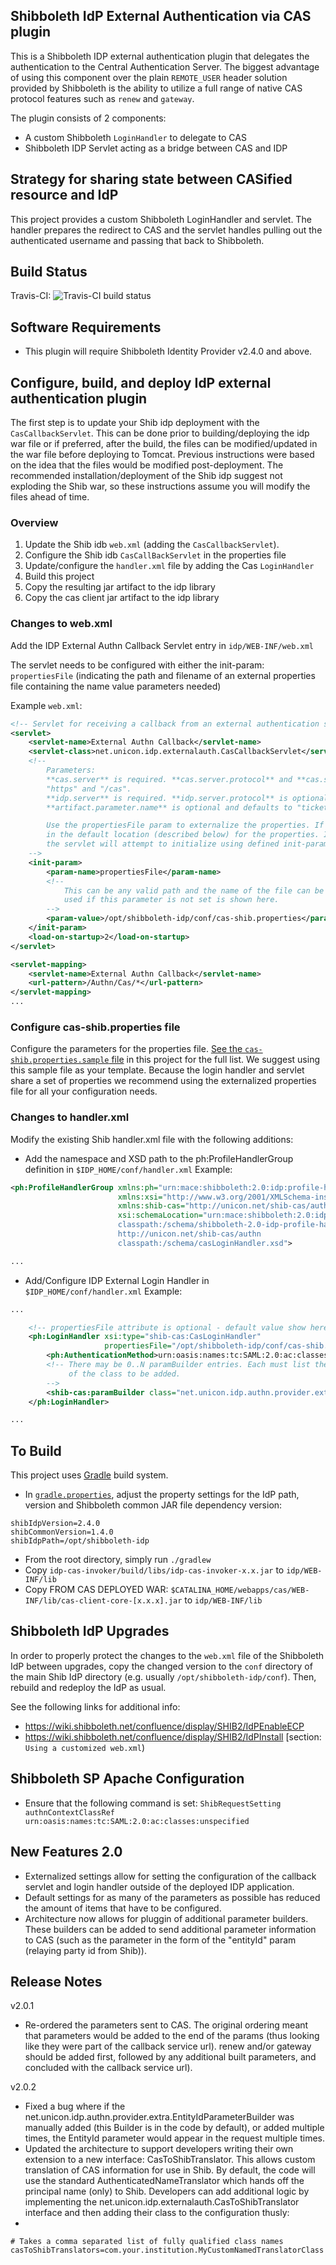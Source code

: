 ## Shibboleth IdP External Authentication via CAS plugin

This is a Shibboleth IDP external authentication plugin that delegates the authentication to the 
Central Authentication Server. The biggest advantage of using this component over the plain 
`REMOTE_USER` header solution provided by Shibboleth is the ability to utilize a full range 
of native CAS protocol features such as `renew` and `gateway`.

The plugin consists of 2 components:
* A custom Shibboleth `LoginHandler` to delegate to CAS
* Shibboleth IDP Servlet acting as a bridge between CAS and IDP

Strategy for sharing state between CASified resource and IdP
-------------------------------------------------------------
This project provides a custom Shibboleth LoginHandler and servlet. The handler prepares the redirect to CAS and the servlet 
handles pulling out the authenticated username and passing that back to Shibboleth.

Build Status
-------------------------------------------------------------
Travis-CI: ![Travis-CI build status](https://travis-ci.org/Unicon/shib-cas-authn2.png)

Software Requirements
-------------------------------------------------------------

* This plugin will require Shibboleth Identity Provider v2.4.0 and above.

Configure, build, and deploy IdP external authentication plugin
---------------------------------------------------------------
The first step is to update your Shib idp deployment with the `CasCallbackServlet`. This can be done prior to building/deploying the idp war file or
if preferred, after the build, the files can be modified/updated in the war file before deploying to Tomcat. Previous instructions
were based on the idea that the files would be modified post-deployment. The recommended installation/deployment of the Shib idp suggest 
not exploding the Shib war, so these instructions assume you will modify the files ahead of time. 

### Overview

1. Update the Shib idb `web.xml` (adding the `CasCallbackServlet`). 
2. Configure the Shib idb `CasCallBackServlet` in the properties file
3. Update/configure the `handler.xml` file by adding the Cas `LoginHandler`
4. Build this project
5. Copy the resulting jar artifact to the idp library
6. Copy the cas client jar artifact to the idp library


### Changes to web.xml
Add the IDP External Authn Callback Servlet entry in `idp/WEB-INF/web.xml`

The servlet needs to be configured with either the init-param: `propertiesFile` (indicating the path and filename 
of an external properties file containing the name value parameters needed)

Example `web.xml`:

```xml
<!-- Servlet for receiving a callback from an external authentication system and continuing the IdP login flow -->
<servlet>
    <servlet-name>External Authn Callback</servlet-name>
    <servlet-class>net.unicon.idp.externalauth.CasCallbackServlet</servlet-class>
    <!--
        Parameters:
        **cas.server** is required. **cas.server.protocol** and **cas.server.prefix** are optional and default to 
        "https" and "/cas".
        **idp.server** is required. **idp.server.protocol** is optional and defaults to "https".
        **artifact.parameter.name** is optional and defaults to "ticket"

        Use the propertiesFile param to externalize the properties. If this is not set, the servlet will look
        in the default location (described below) for the properties. If the file doesn't exist or is not readable, 
        the servlet will attempt to initialize using defined init-params matching the desired properties.
    -->
    <init-param>
        <param-name>propertiesFile</param-name>
        <!-- 
            This can be any valid path and the name of the file can be whatever you prefer. Default value
            used if this parameter is not set is shown here.
        -->
        <param-value>/opt/shibboleth-idp/conf/cas-shib.properties</param-value>
    </init-param>
    <load-on-startup>2</load-on-startup>
</servlet>

<servlet-mapping>
    <servlet-name>External Authn Callback</servlet-name>
    <url-pattern>/Authn/Cas/*</url-pattern>
</servlet-mapping>
...
```

### Configure cas-shib.properties file

Configure the parameters for the properties file. [See the `cas-shib.properties.sample` file](https://github.com/Unicon/shib-cas-authn2/blob/master/cas-shib.properties.sample)
in this project for the full list. We suggest using this sample file as your template. Because the login handler and servlet share a set of properties we recommend using the externalized properties file for all your configuration needs.


### Changes to handler.xml
Modify the existing Shib handler.xml file with the following additions:

* Add the namespace and XSD path to the ph:ProfileHandlerGroup definition in `$IDP_HOME/conf/handler.xml`
Example:

```xml
<ph:ProfileHandlerGroup xmlns:ph="urn:mace:shibboleth:2.0:idp:profile-handler" 
                        xmlns:xsi="http://www.w3.org/2001/XMLSchema-instance" 
                        xmlns:shib-cas="http://unicon.net/shib-cas/authn"
                        xsi:schemaLocation="urn:mace:shibboleth:2.0:idp:profile-handler 
                        classpath:/schema/shibboleth-2.0-idp-profile-handler.xsd
                        http://unicon.net/shib-cas/authn
                        classpath:/schema/casLoginHandler.xsd">

...
```

* Add/Configure IDP External Login Handler in `$IDP_HOME/conf/handler.xml`
Example:

```xml
...

    <!-- propertiesFile attribute is optional - default value show here -->
    <ph:LoginHandler xsi:type="shib-cas:CasLoginHandler" 
                     propertiesFile="/opt/shibboleth-idp/conf/cas-shib.properties">
        <ph:AuthenticationMethod>urn:oasis:names:tc:SAML:2.0:ac:classes:unspecified</ph:AuthenticationMethod>
        <!-- There may be 0..N paramBuilder entries. Each must list the fully qualified name 
             of the class to be added. 
        -->
        <shib-cas:paramBuilder class="net.unicon.idp.authn.provider.extra.EntityIdParameterBuilder" />
    </ph:LoginHandler>

...
```

To Build
--------

This project uses [Gradle](http://gradle.org) build system.

* In [`gradle.properties`](https://github.com/Unicon/shib-cas-authenticator/blob/master/gradle.properties), adjust
the property settings for the IdP path, version and Shibboleth common JAR file dependency version:

```properties
shibIdpVersion=2.4.0
shibCommonVersion=1.4.0
shibIdpPath=/opt/shibboleth-idp
```

* From the root directory, simply run `./gradlew`
* Copy `idp-cas-invoker/build/libs/idp-cas-invoker-x.x.jar` to `idp/WEB-INF/lib`
* Copy FROM CAS DEPLOYED WAR: `$CATALINA_HOME/webapps/cas/WEB-INF/lib/cas-client-core-[x.x.x].jar` to `idp/WEB-INF/lib`


Shibboleth IdP Upgrades
-------------------------------------------------------------

In order to properly protect the changes to the `web.xml` file of the Shibboleth IdP between upgrades, 
copy the changed version to the `conf` directory of the main Shib IdP directory (e.g. usually `/opt/shibboleth-idp/conf`).
Then, rebuild and redeploy the IdP as usual.

See the following links for additional info:
* https://wiki.shibboleth.net/confluence/display/SHIB2/IdPEnableECP
* https://wiki.shibboleth.net/confluence/display/SHIB2/IdPInstall [section: `Using a customized web.xml`)

Shibboleth SP Apache Configuration
-------------------------------------------------------------
* Ensure that the following command is set:
`ShibRequestSetting authnContextClassRef urn:oasis:names:tc:SAML:2.0:ac:classes:unspecified`


New Features 2.0
-------------------------------------------------------------
* Externalized settings allow for setting the configuration of the callback servlet and login handler outside of the deployed IDP application.
* Default settings for as many of the parameters as possible has reduced the amount of items that have to be configured.
* Architecture now allows for pluggin of additional parameter builders. These builders can be added to send additional parameter information to CAS (such as the parameter in the form of the "entityId" param (relaying party id from Shib)).

Release Notes
-------------------------------------------------------------
v2.0.1
* Re-ordered the parameters sent to CAS. The original ordering meant that parameters would be added to the end of the params (thus looking like they were part of the callback service url). renew and/or gateway should be added first, followed by any additional built parameters, and concluded with the callback service url).

v2.0.2
* Fixed a bug where if the net.unicon.idp.authn.provider.extra.EntityIdParameterBuilder was manually added (this Builder is in the code by default), or added multiple times, the EntityId parameter would appear in the request multiple times.
* Updated the architecture to support developers writing their own extension to a new interface: CasToShibTranslator. This allows custom translation of CAS information for use in Shib. By default, the code will use the standard AuthenticatedNameTranslator which hands off the principal name (only) to Shib. Developers can add additional logic by implementing the net.unicon.idp.externalauth.CasToShibTranslator interface and then adding their class to the configuration thusly:
* 
```
# Takes a comma separated list of fully qualified class names
casToShibTranslators=com.your.institution.MyCustomNamedTranslatorClass
```
